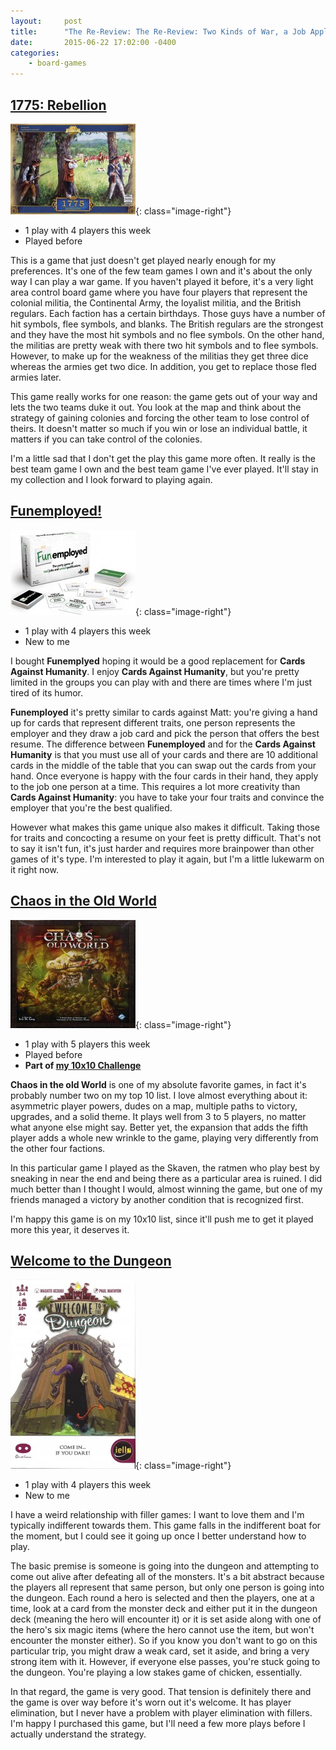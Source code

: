 ```yaml
---
layout:     post
title:      "The Re-Review: The Re-Review: Two Kinds of War, a Job Application, and Crawling"
date:       2015-06-22 17:02:00 -0400
categories:
    - board-games
---
```

## [1775: Rebellion](https://boardgamegeek.com/boardgame/128996/1775-rebellion)

![1775: Rebellion](/images/covers/1775-rebellion.jpg){: class="image-right"}

- 1 play with 4 players this week
- Played before

This is a game that just doesn't get played nearly enough for my preferences. It's one of the few team games I own and it's about the only way I can play a war game. If you haven't played it before, it's a very light area control board game where you have four players that represent the colonial militia, the Continental Army, the loyalist militia, and the British regulars. Each faction has a certain birthdays. Those guys have a number of hit symbols, flee symbols, and blanks. The British regulars are the strongest and they have the most hit symbols and no flee symbols. On the other hand, the militias are pretty weak with there two hit symbols and to flee symbols. However, to make up for the weakness of the militias they get three dice whereas the armies get two dice. In addition, you get to replace those fled armies later.

This game really works for one reason: the game gets out of your way and lets the two teams duke it out. You look at the map and think about the strategy of gaining colonies and forcing the other team to lose control of theirs. It doesn't matter so much if you win or lose an individual battle, it matters if you can take control of the colonies.

I'm a little sad that I don't get the play this game more often. It really is the best team game I own and the best team game I've ever played. It'll stay in my collection and I look forward to playing again.

## [Funemployed!](https://boardgamegeek.com/boardgame/142296/funemployed)

![Funemployed!](/images/covers/funemployed.jpg){: class="image-right"}

- 1 play with 4 players this week
- New to me

I bought **Funemplyed** hoping it would be a good replacement for **Cards Against Humanity**. I enjoy **Cards Against Humanity**, but you're pretty limited in the groups you can play with and there are times where I'm just tired of its humor.

**Funemployed** it's pretty similar to cards against Matt: you're giving a hand up for cards that represent different traits, one person represents the employer and they draw a job card and pick the person that offers the best resume. The difference between **Funemployed** and for the **Cards Against Humanity** is that you must use all of your cards and there are 10 additional cards in the middle of the table that you can swap out the cards from your hand. Once everyone is happy with the four cards in their hand, they apply to the job one person at a time. This requires a lot more creativity than **Cards Against Humanity**: you have to take your four traits and convince the employer that you're the best qualified.

However what makes this game unique also makes it difficult. Taking those for traits and concocting a resume on your feet is pretty difficult. That's not to say it isn't fun, it's just harder and requires more brainpower than other games of it's type. I'm interested to play it again, but I'm a little lukewarm on it right now.

## [Chaos in the Old World](https://boardgamegeek.com/boardgame/43111/chaos-old-world)

![Chaos in the Old World](/images/covers/chaos-in-the-old-world.jpg){: class="image-right"}

- 1 play with 5 players this week
- Played before
- **Part of [my 10x10 Challenge](https://boardgamegeek.com/geeklist/183527/wesbakers-2015-10x10-hardcore-challenge)**

**Chaos in the old World** is one of my absolute favorite games, in fact it's probably number two on my top 10 list. I love almost everything about it: asymmetric player powers, dudes on a map, multiple paths to victory, upgrades, and a solid theme. It plays well from 3 to 5 players, no matter what anyone else might say. Better yet, the expansion that adds the fifth player adds a whole new wrinkle to the game, playing very differently from the other four factions.

In this particular game I played as the Skaven, the ratmen who play best by sneaking in near the end and being there as a particular area is ruined. I did much better than I thought I would, almost winning the game, but one of my friends managed a victory by another condition that is recognized first.

I'm happy this game is on my 10x10 list, since it'll push me to get it played more this year, it deserves it.

## [Welcome to the Dungeon](https://boardgamegeek.com/boardgame/150312/welcome-dungeon)

![Welcome to the Dungeon](/images/covers/welcome-to-the-dungeon.jpg){: class="image-right"}

- 1 play with 4 players this week
- New to me

I have a weird relationship with filler games: I want to love them and I'm typically indifferent towards them. This game falls in the indifferent boat for the moment, but I could see it going up once I better understand how to play.

The basic premise is someone is going into the dungeon and attempting to come out alive after defeating all of the monsters. It's a bit abstract because the players all represent that same person, but only one person is going into the dungeon. Each round a hero is selected and then the players, one at a time, look at a card from the monster deck and either put it in the dungeon deck (meaning the hero will encounter it) or it is set aside along with one of the hero's six magic items (where the hero cannot use the item, but won't encounter the monster either). So if you know you don't want to go on this particular trip, you might draw a weak card, set it aside, and bring a very strong item with it. However, if everyone else passes, you're stuck going to the dungeon. You're playing a low stakes game of chicken, essentially.

In that regard, the game is very good. That tension is definitely there and the game is over way before it's worn out it's welcome. It has player elimination, but I never have a problem with player elimination with fillers. I'm happy I purchased this game, but I'll need a few more plays before I actually understand the strategy.
